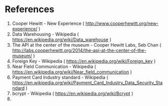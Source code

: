 # References

1. Cooper Hewitt - New Experience ( http://www.cooperhewitt.org/new-experience/ )
2. Data Warehousing - Wikipedia ( https://en.wikipedia.org/wiki/Data_warehouse )
3. The API at the center of the museum - Cooper Hewitt Labs, Seb Chan ( http://labs.cooperhewitt.org/2014/the-api-at-the-center-of-the-museum/ )
4. Foreign Key - Wikipedia ( https://en.wikipedia.org/wiki/Foreign_key )
5. Near Field Communication - Wikipedia ( https://en.wikipedia.org/wiki/Near_field_communication )
6. Payment Card Industry standard - Wikipedia ( https://en.wikipedia.org/wiki/Payment_Card_Industry_Data_Security_Standard )
7. bcrypt - Wikipedia ( https://en.wikipedia.org/wiki/Bcrypt )
8. 